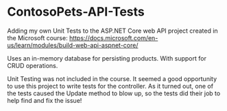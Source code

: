 # ContosoPets-API-Tests

Adding my own Unit Tests to the ASP.NET Core web API project created in the Microsoft course:
https://docs.microsoft.com/en-us/learn/modules/build-web-api-aspnet-core/

Uses an in-memory database for persisting products.
With support for CRUD operations.

Unit Testing was not included in the course.
It seemed a good opportunity to use this project to write tests for the controller.
As it turned out, one of the tests caused the Update method to blow up, so the tests did their job to help find and fix the issue!
